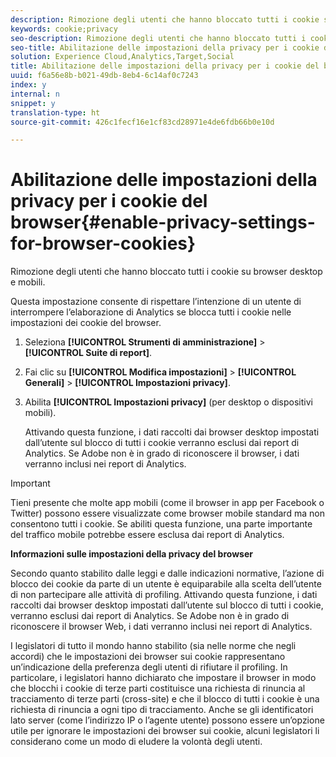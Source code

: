 ```yaml
---
description: Rimozione degli utenti che hanno bloccato tutti i cookie su browser desktop e mobili.
keywords: cookie;privacy
seo-description: Rimozione degli utenti che hanno bloccato tutti i cookie su browser desktop e mobili.
seo-title: Abilitazione delle impostazioni della privacy per i cookie del browser
solution: Experience Cloud,Analytics,Target,Social
title: Abilitazione delle impostazioni della privacy per i cookie del browser
uuid: f6a56e8b-b021-49db-8eb4-6c14af0c7243
index: y
internal: n
snippet: y
translation-type: ht
source-git-commit: 426c1fecf16e1cf83cd28971e4de6fdb66b0e10d

---
```



# Abilitazione delle impostazioni della privacy per i cookie del browser{#enable-privacy-settings-for-browser-cookies}

Rimozione degli utenti che hanno bloccato tutti i cookie su browser desktop e mobili.

Questa impostazione consente di rispettare l’intenzione di un utente di interrompere l’elaborazione di Analytics se blocca tutti i cookie nelle impostazioni dei cookie del browser.

1. Seleziona **[!UICONTROL Strumenti di amministrazione]** &gt; **[!UICONTROL Suite di report]**.
1. Fai clic su **[!UICONTROL Modifica impostazioni]** &gt; **[!UICONTROL Generali]** &gt; **[!UICONTROL Impostazioni privacy]**.
1. Abilita **[!UICONTROL Impostazioni privacy]** (per desktop o dispositivi mobili).

   Attivando questa funzione, i dati raccolti dai browser desktop impostati dall’utente sul blocco di tutti i cookie verranno esclusi dai report di Analytics. Se Adobe non è in grado di riconoscere il browser, i dati verranno inclusi nei report di Analytics.

>[!IMPORTANT]
>
>Tieni presente che molte app mobili (come il browser in app per Facebook o Twitter) possono essere visualizzate come browser mobile standard ma non consentono tutti i cookie. Se abiliti questa funzione, una parte importante del traffico mobile potrebbe essere esclusa dai report di Analytics.

**Informazioni sulle impostazioni della privacy del browser**

Secondo quanto stabilito dalle leggi e dalle indicazioni normative, l’azione di blocco dei cookie da parte di un utente è equiparabile alla scelta dell’utente di non partecipare alle attività di profiling. Attivando questa funzione, i dati raccolti dai browser desktop impostati dall’utente sul blocco di tutti i cookie, verranno esclusi dai report di Analytics. Se Adobe non è in grado di riconoscere il browser Web, i dati verranno inclusi nei report di Analytics.

I legislatori di tutto il mondo hanno stabilito (sia nelle norme che negli accordi) che le impostazioni dei browser sui cookie rappresentano un’indicazione della preferenza degli utenti di rifiutare il profiling. In particolare, i legislatori hanno dichiarato che impostare il browser in modo che blocchi i cookie di terze parti costituisce una richiesta di rinuncia al tracciamento di terze parti (cross-site) e che il blocco di tutti i cookie è una richiesta di rinuncia a ogni tipo di tracciamento. Anche se gli identificatori lato server (come l’indirizzo IP o l’agente utente) possono essere un’opzione utile per ignorare le impostazioni dei browser sui cookie, alcuni legislatori li considerano come un modo di eludere la volontà degli utenti.